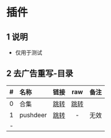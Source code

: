 # 插件

## 1 说明

* 仅用于测试

## 2 去广告重写-目录

|#|名称|链接|raw|备注|
|:----:|:----|:----:|:----:|:----:|
|0|合集|[跳转](/plugin/ad2all.plugin)|[跳转](https://raw.githubusercontent.com/xilemon/loonx/main/plugin/ad2all.plugin)| |
|1|pushdeer|[跳转](/plugin/pushdeer.plugin)|-|无效|
|-| | | |
